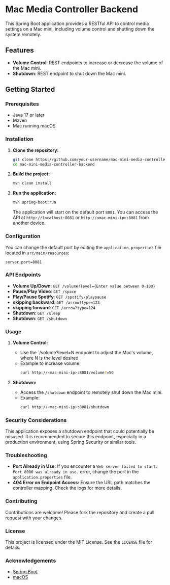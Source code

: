 # Mac Media Controller Backend

This Spring Boot application provides a RESTful API to control media settings on a Mac mini, including volume control and shutting down the system remotely.

## Features

- **Volume Control**: REST endpoints to increase or decrease the volume of the Mac mini.
- **Shutdown**: REST endpoint to shut down the Mac mini.

## Getting Started

### Prerequisites

- Java 17 or later
- Maven
- Mac running macOS

### Installation

1. **Clone the repository:**
   ```bash
   git clone https://github.com/your-username/mac-mini-media-controller-backend.git
   cd mac-mini-media-controller-backend
   ```

2. **Build the project:**
   ```bash
   mvn clean install
   ```

3. **Run the application:**
   ```bash
   mvn spring-boot:run
   ```

   The application will start on the default port `8081`. You can access the API at `http://localhost:8081` or `http://<mac-mini-ip>:8081` from another device.

### Configuration

You can change the default port by editing the `application.properties` file located in `src/main/resources`:

```properties
server.port=8081
```

### API Endpoints

- **Volume Up/Down**: `GET /volume?level={Enter value between 0-100}`
- **Pause/Play Video**: `GET /space`
- **Play/Pause Spotify**: `GET /spotify/playpause`
- **skipping backward**: `GET /arrow?type=123`
- **skipping forward**: `GET /arrow?type=124`
- **Shutdown**: `GET /sleep`
- **Shutdown**: `GET /shutdown`

### Usage

1. **Volume Control:**
   - Use the `/volume?level=N endpoint to adjust the Mac's volume, where N is the level desired
   - Example to increase volume:
     ```bash
     curl http://<mac-mini-ip>:8081/volume?=50
     ```

2. **Shutdown:**
   - Access the `/shutdown` endpoint to remotely shut down the Mac mini.
   - Example:
     ```bash
     curl http://<mac-mini-ip>:8081/shutdown
     ```

### Security Considerations

This application exposes a shutdown endpoint that could potentially be misused. It is recommended to secure this endpoint, especially in a production environment, using Spring Security or similar tools.

### Troubleshooting

- **Port Already in Use:** If you encounter a `Web server failed to start. Port 8080 was already in use.` error, change the port in the `application.properties` file.
- **404 Error on Endpoint Access:** Ensure the URL path matches the controller mapping. Check the logs for more details.

### Contributing

Contributions are welcome! Please fork the repository and create a pull request with your changes.

### License

This project is licensed under the MIT License. See the `LICENSE` file for details.

### Acknowledgements

- [Spring Boot](https://spring.io/projects/spring-boot)
- [macOS](https://www.apple.com/macos/)
